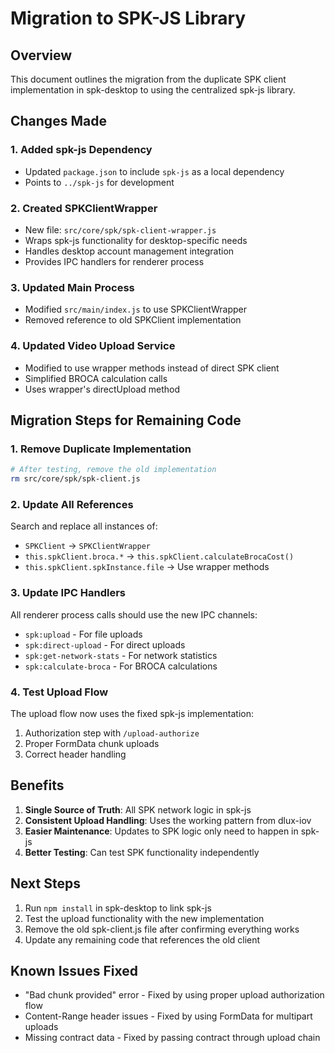# Migration to SPK-JS Library

## Overview

This document outlines the migration from the duplicate SPK client implementation in spk-desktop to using the centralized spk-js library.

## Changes Made

### 1. Added spk-js Dependency
- Updated `package.json` to include `spk-js` as a local dependency
- Points to `../spk-js` for development

### 2. Created SPKClientWrapper
- New file: `src/core/spk/spk-client-wrapper.js`
- Wraps spk-js functionality for desktop-specific needs
- Handles desktop account management integration
- Provides IPC handlers for renderer process

### 3. Updated Main Process
- Modified `src/main/index.js` to use SPKClientWrapper
- Removed reference to old SPKClient implementation

### 4. Updated Video Upload Service
- Modified to use wrapper methods instead of direct SPK client
- Simplified BROCA calculation calls
- Uses wrapper's directUpload method

## Migration Steps for Remaining Code

### 1. Remove Duplicate Implementation
```bash
# After testing, remove the old implementation
rm src/core/spk/spk-client.js
```

### 2. Update All References
Search and replace all instances of:
- `SPKClient` → `SPKClientWrapper`
- `this.spkClient.broca.*` → `this.spkClient.calculateBrocaCost()`
- `this.spkClient.spkInstance.file` → Use wrapper methods

### 3. Update IPC Handlers
All renderer process calls should use the new IPC channels:
- `spk:upload` - For file uploads
- `spk:direct-upload` - For direct uploads
- `spk:get-network-stats` - For network statistics
- `spk:calculate-broca` - For BROCA calculations

### 4. Test Upload Flow
The upload flow now uses the fixed spk-js implementation:
1. Authorization step with `/upload-authorize`
2. Proper FormData chunk uploads
3. Correct header handling

## Benefits

1. **Single Source of Truth**: All SPK network logic in spk-js
2. **Consistent Upload Handling**: Uses the working pattern from dlux-iov
3. **Easier Maintenance**: Updates to SPK logic only need to happen in spk-js
4. **Better Testing**: Can test SPK functionality independently

## Next Steps

1. Run `npm install` in spk-desktop to link spk-js
2. Test the upload functionality with the new implementation
3. Remove the old spk-client.js file after confirming everything works
4. Update any remaining code that references the old client

## Known Issues Fixed

- "Bad chunk provided" error - Fixed by using proper upload authorization flow
- Content-Range header issues - Fixed by using FormData for multipart uploads
- Missing contract data - Fixed by passing contract through upload chain
